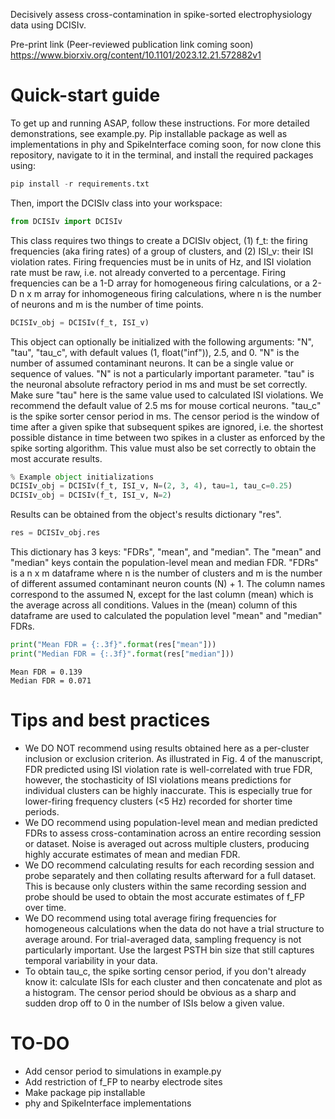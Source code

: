 Decisively assess cross-contamination in spike-sorted electrophysiology data using DCISIv.

Pre-print link (Peer-reviewed publication link coming soon)
https://www.biorxiv.org/content/10.1101/2023.12.21.572882v1

# Quick-start guide

To get up and running ASAP, follow these instructions. For more detailed demonstrations, see example.py. Pip installable package as well as implementations in phy and SpikeInterface coming soon, for now clone this repository, navigate to it in the terminal, and install the required packages using:
```python
pip install -r requirements.txt
```

Then, import the DCISIv class into your workspace:  

```python
from DCISIv import DCISIv
```
This class requires two things to create a DCISIv object, (1) f_t: the firing frequencies (aka firing rates) of a group of clusters, and (2) ISI_v: their ISI violation rates. Firing frequencies must be in units of Hz, and ISI violation rate must be raw, i.e. not already converted to a percentage. Firing frequencies can be a 1-D array for homogeneous firing calculations, or a 2-D n x m array for inhomogeneous firing calculations, where n is the number of neurons and m is the number of time points.
```python
DCISIv_obj = DCISIv(f_t, ISI_v)
```
This object can optionally be initialized with the following arguments: "N", "tau", "tau_c", with default values (1, float("inf")), 2.5, and 0. "N" is the number of assumed contaminant neurons. It can be a single value or sequence of values. "N" is not a particularly important parameter. "tau" is the neuronal absolute refractory period in ms and must be set correctly. Make sure "tau" here is the same value used to calculated ISI violations. We recommend the default value of 2.5 ms for mouse cortical neurons. "tau_c" is the spike sorter censor period in ms. The censor period is the window of time after a given spike that subsequent spikes are ignored, i.e. the shortest possible distance in time between two spikes in a cluster as enforced by the spike sorting algorithm. This value must also be set correctly to obtain the most accurate results.

```python
% Example object initializations 
DCISIv_obj = DCISIv(f_t, ISI_v, N=(2, 3, 4), tau=1, tau_c=0.25)
DCISIv_obj = DCISIv(f_t, ISI_v, N=2)
```

Results can be obtained from the object's results dictionary "res". 
```python
res = DCISIv_obj.res
```
This dictionary has 3 keys: "FDRs", "mean", and "median". The "mean" and "median" keys contain the population-level mean and median FDR. "FDRs" is a n x m dataframe where n is the number of clusters and m is the number of different assumed contaminant neuron counts (N) + 1. The column names correspond to the assumed N, except for the last column (mean) which is the average across all conditions. Values in the (mean) column of this dataframe are used to calculated the population level "mean" and "median" FDRs.
```python
print("Mean FDR = {:.3f}".format(res["mean"]))
print("Median FDR = {:.3f}".format(res["median"]))
```
```
Mean FDR = 0.139
Median FDR = 0.071
```

# Tips and best practices

- We DO NOT recommend using results obtained here as a per-cluster inclusion or exclusion criterion. As illustrated in Fig. 4 of the manuscript, FDR predicted using ISI violation rate is well-correlated with true FDR, however, the stochasticity of ISI violations means predictions for individual clusters can be highly inaccurate. This is especially true for lower-firing frequency clusters (<5 Hz) recorded for shorter time periods.
- We DO recommend using population-level mean and median predicted FDRs to assess cross-contamination across an entire recording session or dataset. Noise is averaged out across multiple clusters, producing highly accurate estimates of mean and median FDR.
- We DO recommend calculating results for each recording session and probe separately and then collating results afterward for a full dataset. This is because only clusters within the same recording session and probe should be used to obtain the most accurate estimates of f_FP over time.  
- We DO recommend using total average firing frequencies for homogeneous calculations when the data do not have a trial structure to average around. For trial-averaged data, sampling frequency is not particularly important. Use the largest PSTH bin size that still captures temporal variability in your data.
- To obtain tau_c, the spike sorting censor period, if you don't already know it: calculate ISIs for each cluster and then concatenate and plot as a histogram. The censor period should be obvious as a sharp and sudden drop off to 0 in the number of ISIs below a given value.

# TO-DO
- Add censor period to simulations in example.py
- Add restriction of f_FP to nearby electrode sites
- Make package pip installable
- phy and SpikeInterface implementations 
